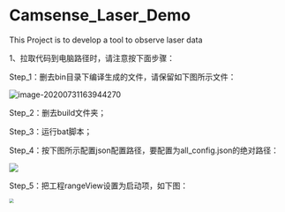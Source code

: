 # Camsense_Laser_Demo
This Project is to develop a tool to observe laser data

1、拉取代码到电脑路径时，请注意按下面步骤：

Step_1：删去bin目录下编译生成的文件，请保留如下图所示文件：

![image-20200731163944270](M:\WorkSpace\PrivateDoc\PraviteCode\Camsense_Laser_Demo\image\remain.png)

Step_2：删去build文件夹；

Step_3：运行bat脚本；

Step_4：按下图所示配置json配置路径，要配置为all_config.json的绝对路径：

![](M:\WorkSpace\PrivateDoc\PraviteCode\Camsense_Laser_Demo\image\json_config.png)



Step_5：把工程rangeView设置为启动项，如下图：

<img src="M:\WorkSpace\PrivateDoc\PraviteCode\Camsense_Laser_Demo\image\Set_Startup.png" style="zoom:50%;" />